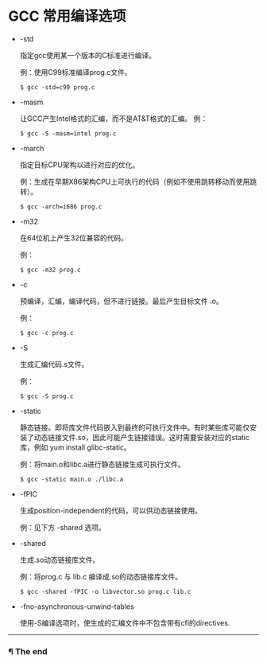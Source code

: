 # GCC 常用编译选项

- -std

    指定gcc使用某一个版本的C标准进行编译。

    例：使用C99标准编译prog.c文件。

    `$ gcc -std=c99 prog.c`

- -masm

    让GCC产生Intel格式的汇编，而不是AT&T格式的汇编。
    例：

    `$ gcc -S -masm=intel prog.c`

- -march

    指定目标CPU架构以进行对应的优化。

    例：生成在早期X86架构CPU上可执行的代码（例如不使用跳转移动而使用跳转）。

    `$ gcc -arch=i686 prog.c`

- -m32

    在64位机上产生32位兼容的代码。

    例：

    `$ gcc -m32 prog.c`

- -c

    预编译，汇编，编译代码，但不进行链接。最后产生目标文件 .o。

    例：

    `$ gcc -c prog.c`

- -S
    
    生成汇编代码.s文件。
    
    例：

    `$ gcc -S prog.c`

- -static

    静态链接。即将库文件代码嵌入到最终的可执行文件中。有时某些库可能仅安装了动态链接文件.so，因此可能产生链接错误。这时需要安装对应的static库，例如 yum install glibc-static。

    例：将main.o和libc.a进行静态链接生成可执行文件。

    `$ gcc -static main.o ./libc.a`

- -fPIC

    生成position-independent的代码，可以供动态链接使用。

    例：见下方 -shared 选项。

- -shared
   
    生成.so动态链接库文件。

    例：将prog.c 与 lib.c 编译成.so的动态链接库文件。

    `$ gcc -shared -fPIC -o libvector.so prog.c lib.c`

- -fno-asynchronous-unwind-tables

    使用-S编译选项时，使生成的汇编文件中不包含带有cfi的directives.

---

### ¶ The end
